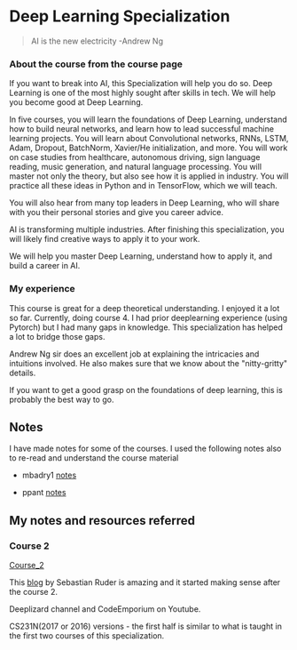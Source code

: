 # Deep Learning Specialization

> AI is the new electricity 
  -Andrew Ng

### About the course from the course page

If you want to break into AI, this Specialization will help you do so. Deep Learning is one of the most highly sought after skills in tech. We will help you become good at Deep Learning.

In five courses, you will learn the foundations of Deep Learning, understand how to build neural networks, and learn how to lead successful machine learning projects. You will learn about Convolutional networks, RNNs, LSTM, Adam, Dropout, BatchNorm, Xavier/He initialization, and more. You will work on case studies from healthcare, autonomous driving, sign language reading, music generation, and natural language processing. You will master not only the theory, but also see how it is applied in industry. You will practice all these ideas in Python and in TensorFlow, which we will teach.

You will also hear from many top leaders in Deep Learning, who will share with you their personal stories and give you career advice.

AI is transforming multiple industries. After finishing this specialization, you will likely find creative ways to apply it to your work.

We will help you master Deep Learning, understand how to apply it, and build a career in AI.

### My experience
This course is great for a deep theoretical understanding. I enjoyed it a lot so far. Currently, doing course 4. 
I had prior deeplearning experience (using Pytorch) but I had many gaps in knowledge. This specialization has helped a lot
to bridge those gaps.

Andrew Ng sir does an excellent job at explaining the intricacies and intuitions involved. He also makes sure that 
we know about the "nitty-gritty" details.

If you want to get a good grasp on the foundations of deep learning, this is probably the best way to go.

## Notes

I have made notes for some of the courses. I used the following notes also to re-read and understand 
the course material

- mbadry1 [notes](https://github.com/mbadry1/DeepLearning.ai-Summary)

- ppant [notes](https://github.com/ppant/deeplearning.ai-notes)

## My notes and resources referred

### Course 2

[Course_2](https://github.com/sankalp1999/Deeplearning.ai-specialization/tree/master/course2_optimization_algos)

This [blog](https://ruder.io/optimizing-gradient-descent/) by Sebastian Ruder is amazing and it started making sense after the course 2.

Deeplizard channel and CodeEmporium on Youtube.

CS231N(2017 or 2016) versions - the first half is similar to what is taught in the first two courses of this specialization.



